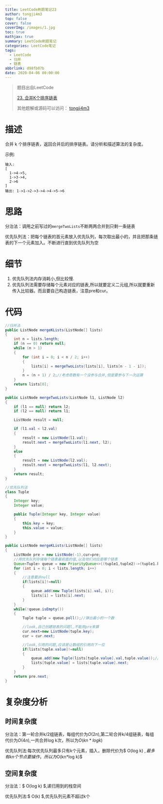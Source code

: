 ```yaml
---
title: LeetCode刷题笔记23
author: tongji4m3
top: false
cover: false
coverImg: /images/1.jpg
toc: true
mathjax: true
summary: LeetCode刷题笔记
categories: LeetCode笔记
tags:
  - LeetCode
  - 归并
  - 链表
abbrlink: d98fb07b
date: 2020-04-06 00:00:00
---
```


> 题目出自LeetCode
>
> [23. 合并K个排序链表](https://leetcode-cn.com/problems/merge-k-sorted-lists/)
>
>  其他题解或源码可以访问： [tongji4m3](https://github.com/tongji4m3/LeetCode)



# 描述
合并 k 个排序链表，返回合并后的排序链表。请分析和描述算法的复杂度。

示例:
```
输入:
[
  1->4->5,
  1->3->4,
  2->6
]
输出: 1->1->2->3->4->4->5->6
```



# 思路

分治法：调用之前写过的`mergeTwoLists`不断两两合并到只剩一条链表

优先队列法：把每个链表的首元素放入优先队列，每次取出最小的，并且把那条链表的下一个元素加入。不断进行直到优先队列为空

# 细节

1. 优先队列法内存消耗小,但比较慢.
2. 优先队列法需要存储每个元素对应的链表,所以就要定义二元组,所以就要重新传入比较器。而且要自己构造链表，注意pre和cur。

# 代码

```java
//归并法
public ListNode mergeKLists(ListNode[] lists)
{
    int n = lists.length;
    if (n == 0) return null;
    while (n > 1)
    {
        for (int i = 0; i < n / 2; i++)
        {
            lists[i] = mergeTwoLists(lists[i], lists[n - 1 - i]);
        }
        n = (n + 1) / 2;//考虑奇数有一个没参与合并,但是要参与下一次运算
    }
    return lists[0];
}

public ListNode mergeTwoLists(ListNode l1, ListNode l2)
{
    if (l1 == null) return l2;
    if (l2 == null) return l1;

    ListNode result = null;

    if (l1.val < l2.val)
    {
        result = new ListNode(l1.val);
        result.next = mergeTwoLists(l1.next, l2);
    }
    else
    {
        result = new ListNode(l2.val);
        result.next = mergeTwoLists(l1, l2.next);
    }
    return result;
}
```

```java
//优先队列法
class Tuple
{
    Integer key;
    Integer value;

    public Tuple(Integer key, Integer value)
    {
        this.key = key;
        this.value = value;
    }
}

public ListNode mergeKLists(ListNode[] lists)
{
    ListNode pre = new ListNode(-1),cur=pre;
    //用优先队列存储每个链表最前面的值,以及他们对应是哪个链表
    Queue<Tuple> queue = new PriorityQueue<>((tuple1,tuple2)->(tuple1.key-tuple2.key));
    for (int i = 0; i < lists.length; i++)
    {
        //注意要非null
        if(lists[i]!=null)
        {
            queue.add(new Tuple(lists[i].val, i));
            lists[i] = lists[i].next;
        }
    }
    while(!queue.isEmpty())
    {
        Tuple tuple = queue.poll();//弹出最小的一个数

        //look,自己创建链表的问题l,不能用pre来算
        cur.next=new ListNode(tuple.key);
        cur = cur.next;

        //look,引用的问题,应该是让数组的引用向下一位
        if(lists[tuple.value]!=null)
        {
            queue.add(new Tuple(lists[tuple.value].val,tuple.value));//tuple.values标识是哪个链表
            lists[tuple.value] = lists[tuple.value].next;
        }
    }
    return pre.next;
}
```





# 复杂度分析
## 时间复杂度

分治法：第一轮合并k/2组链表，每组代价为$O(2n)$,第二轮合并k/4组链表，每组代价为$O(4n)$,一共合并log k次，所以为$O(kn*log k)$

优先队列法:每次优先队列最多只有k个元素，插入，删除代价为$ O(log k) $,最多有kn个节点要操作，所以为$O(kn*log k)$

## 空间复杂度

分治法：$ O(log k) $,递归用到的栈空间

优先队列法:$ O(k) $,优先队列元素不超过k个